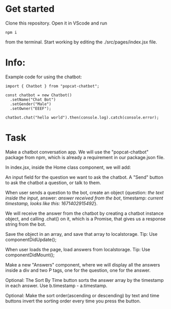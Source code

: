 # Get started

Clone this repository.
Open it in VScode and run

```npm i```

from the terminal.
Start working by editing the ./src/pages/index.jsx file.

# Info:
Example code for using the chatbot:
```
import { Chatbot } from "popcat-chatbot";

const chatbot = new Chatbot()
  .setName("Chat Bot")
  .setGender("Male")
  .setOwner("EEEF");

chatbot.chat("hello world").then(console.log).catch(console.error);
```

# Task

Make a chatbot conversation app.
We will use the "popcat-chatbot" package from npm, which is already a requirement in our package.json file.

In index.jsx, inside the Home class component, we will add:

An input field for the question we want to ask the chatbot.
A "Send" button to ask the chatbot a question, or talk to them.

When user sends a question to the bot, create an object {question: *the text inside the input*, answer: *answer received from the bot*, timestamp: *current timestamp, looks like this: 1671402915492*}.

We will receive the answer from the chatbot by creating a chatbot instance object, and calling .chat() on it, which is a Promise, that gives us a response string from the bot.

Save the object in an array, and save that array to localstorage.
Tip: Use componentDidUpdate();

When user loads the page, load answers from localstorage.
Tip: Use componentDidMount();

Make a new "Answers" component, where we will display all the answers inside a div and two P tags, one for the question, one for the answer.

Optional: The Sort By Time button sorts the answer array by the timestamp in each answer. Use b.timestamp - a.timestamp.

Optional: Make the sort order(ascending or descending) by text and time buttons invert the sorting order every time you press the button.

